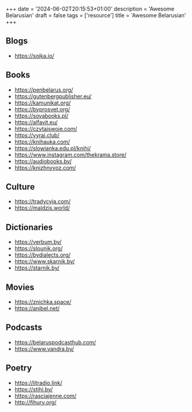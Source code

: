 +++
date = '2024-06-02T20:15:53+01:00'
description = 'Awesome Belarusian'
draft = false
tags = ['resource']
title = 'Awesome Belarusian'
+++

## Blogs

- https://sojka.io/

## Books

- https://penbelarus.org/
- https://gutenbergpublisher.eu/
- https://kamunikat.org/
- https://byprosvet.org/
- https://sovabooks.pl/
- https://alfavit.eu/
- https://czytajswoje.com/
- https://vyraj.club/
- https://knihauka.com/
- https://slowianka.edu.pl/knihi/
- https://www.instagram.com/thekrama.store/
- https://audiobooks.by/
- https://knizhnyvoz.com/

## Culture

- https://tradycyja.com/
- https://maldzis.world/

## Dictionaries

- https://verbum.by/
- https://slounik.org/
- https://bydialects.org/
- https://www.skarnik.by/
- https://starnik.by/

## Movies

- https://znichka.space/
- https://anibel.net/

## Podcasts

- https://belaruspodcasthub.com/
- https://www.vandra.by/

## Poetry

- https://litradio.link/
- https://stihi.by/
- https://rasciajenne.com/
- http://fihury.org/
